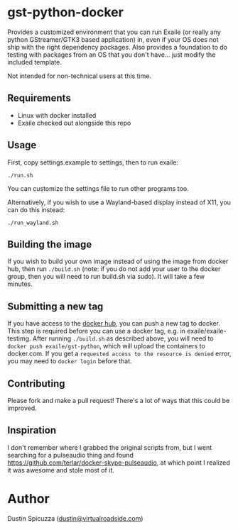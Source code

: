 gst-python-docker
=================

Provides a customized environment that you can run Exaile (or really any python
GStreamer/GTK3 based application) in, even if your OS does not ship with
the right dependency packages. Also provides a foundation to do testing with
packages from an OS that you don't have... just modify the included template.

Not intended for non-technical users at this time.

Requirements
------------

* Linux with docker installed
* Exaile checked out alongside this repo

Usage
-----

First, copy settings.example to settings, then to run exaile:

    ./run.sh
  
You can customize the settings file to run other programs too.

Alternatively, if you wish to use a Wayland-based display instead of X11, you
can do this instead:

    ./run_wayland.sh

Building the image
------------------

If you wish to build your own image instead of using the image from docker
hub, then run `./build.sh` (note: if you do not add your user to the docker
group, then you will need to run build.sh via sudo). It will take a few
minutes.

Submitting a new tag
--------------------

If you have access to the 
[docker hub](https://cloud.docker.com/u/exaile/repository/docker/exaile/gst-python/general),
you can push a new tag to docker.
This step is required before you can use a docker tag, e.g. in
exaile/exaile-testimg. After running `./build.sh` as described above, you will
need to `docker push exaile/gst-python`, which will upload the containers
to docker.com. If you get a `requested access to the resource is denied` error,
you may need to `docker login` before that.

Contributing
------------

Please fork and make a pull request! There's a lot of ways that this could be
improved.

Inspiration
-----------

I don't remember where I grabbed the original scripts from, but I went searching
for a pulseaudio thing and found https://github.com/terlar/docker-skype-pulseaudio,
at which point I realized it was awesome and stole most of it.

Author
======

Dustin Spicuzza (dustin@virtualroadside.com)
